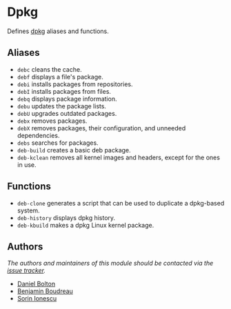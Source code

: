 Dpkg
====

Defines [dpkg][1] aliases and functions.

Aliases
-------

- `debc` cleans the cache.
- `debf` displays a file's package.
- `debi` installs packages from repositories.
- `debI` installs packages from files.
- `debq` displays package information.
- `debu` updates the package lists.
- `debU` upgrades outdated packages.
- `debx` removes packages.
- `debX` removes packages, their configuration, and unneeded dependencies.
- `debs` searches for packages.
- `deb-build` creates a basic deb package.
- `deb-kclean` removes all kernel images and headers, except for the ones in
  use.

Functions
---------

- `deb-clone` generates a script that can be used to duplicate a dpkg-based
  system.
- `deb-history` displays dpkg history.
- `deb-kbuild` makes a dpkg Linux kernel package.

Authors
-------

*The authors and maintainers of this module should be contacted via the [issue tracker][2].*

  - [Daniel Bolton](https://github.com/dbb)
  - [Benjamin Boudreau](https://github.com/dreur)
  - [Sorin Ionescu](https://github.com/sorin-ionescu)

[1]: http://wiki.debian.org/Teams/Dpkg
[2]: https://github.com/Eriner/prezto/issues


